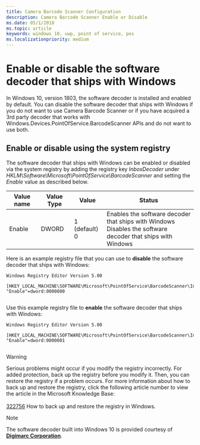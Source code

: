 ```yaml
---
title: Camera Barcode Scanner Configuration
description: Camera Barcode Scanner Enable or Disable
ms.date: 05/1/2018
ms.topic: article
keywords: windows 10, uwp, point of service, pos
ms.localizationpriority: medium
---
```

# Enable or disable the software decoder that ships with Windows
In Windows 10, version 1803, the software decoder is installed and enabled by default.  You can disable the software decoder that ships with Windows if you do not want to use Camera Barcode Scanner or if you have acquired a 3rd party decoder that works with Windows.Devices.PointOfService.BarcodeScanner APIs and do not want to use both.

## Enable or disable using the system registry
The software decoder that ships with Windows can be enabled or disabled via the system registry by adding the registry key *InboxDecoder* under *HKLM\Software\Microsoft\PointOfService\BarcodeScanner* and setting the *Enable* value as described below.

| Value name  | Value Type | Value | Status |
| ----------- | --------- | -------|--------|
| Enable      | DWORD     | 1 (default)<br/>0 |  Enables the software decoder that ships with Windows <br/> Disables the software decoder that ships with Windows |


Here is an example registry file that you can use to **disable** the software decoder that ships with Windows:

```
Windows Registry Editor Version 5.00

[HKEY_LOCAL_MACHINE\SOFTWARE\Microsoft\PointOfService\BarcodeScanner\InboxDecoder]
"Enable"=dword:0000000


```  
    
Use this example registry file to **enable** the software decoder that ships with Windows:

```
Windows Registry Editor Version 5.00

[HKEY_LOCAL_MACHINE\SOFTWARE\Microsoft\PointOfService\BarcodeScanner\InboxDecoder]
"Enable"=dword:0000001


```  

> [!Warning] 
> Serious problems might occur if you modify the registry incorrectly.  For added protection, back up the registry before you modify it.  Then, you can restore the registry if a problem occurs.  For more information about how to back up and restore the registry, click the following article number to view the article in the Microsoft Knowledge Base: <br/><br/> [322756](https://support.microsoft.com/kb/322756) How to back up and restore the registry in Windows.

> [!NOTE]
> The software decoder built into Windows 10 is provided courtesy of  [**Digimarc Corporation**](https://www.digimarc.com/).
